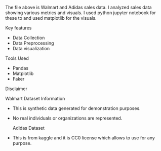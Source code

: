 The file above is Walmart and Adidas sales data.
I analyzed sales data showing various metrics and visuals.
I used python jupyter notebook for these to and used matplotlib for the visuals.

Key features
- Data Collection
- Data Preprocessing
- Data visualization

Tools Used
- Pandas
- Matplotlib
- Faker

 Disclaimer
 
 Walmart Dataset Information  
- This is synthetic data generated for demonstration purposes.  
- No real individuals or organizations are represented.

  Adidas Dataset
- This is from kaggle and it is CC0 license which allows to use for any purpose.
